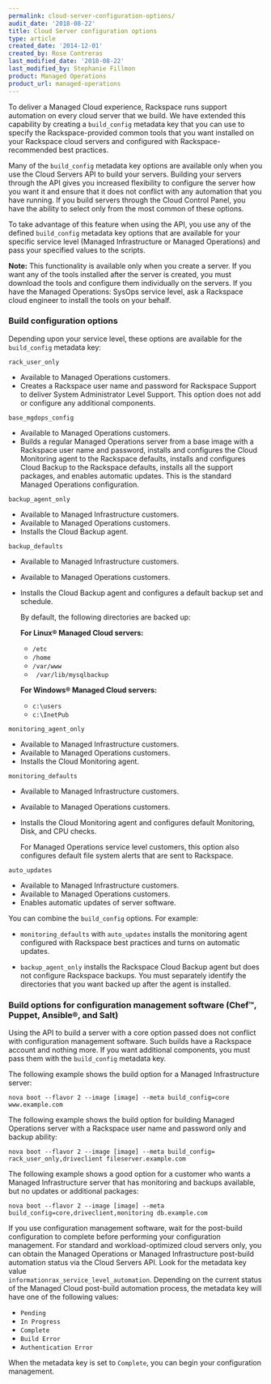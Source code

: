```yaml
---
permalink: cloud-server-configuration-options/
audit_date: '2018-08-22'
title: Cloud Server configuration options
type: article
created_date: '2014-12-01'
created_by: Rose Contreras
last_modified_date: '2018-08-22'
last_modified_by: Stephanie Fillmon
product: Managed Operations
product_url: managed-operations
---
```


To deliver a Managed Cloud experience, Rackspace runs support automation
on every cloud server that we build. We have extended this capability by
creating a `build_config` metadata key that you can use to specify the
Rackspace-provided common tools that you want installed on your Rackspace
cloud servers and configured with Rackspace-recommended best practices.

Many of the `build_config` metadata key options are available only when
you use the Cloud Servers API to build your servers. Building your
servers through the API gives you increased flexibility to configure the server how you want it and ensure that it does not
conflict with any automation that you have running. If you build servers
through the Cloud Control Panel, you have the ability to select
only from the most common of these options.

To take advantage of this feature when using the API, you use any of the
defined `build_config` metadata key options that are available for your
specific service level (Managed Infrastructure or Managed Operations)
and pass your specified values to the scripts.

**Note:** This functionality is available only when you create a server.
If you want any of the tools installed after the server is created, you
must download the tools and configure them individually on the servers.
If you have the Managed Operations: SysOps service level, ask a Rackspace cloud
engineer to install the tools on your behalf.

### Build configuration options

Depending upon your service level, these options are available for the
`build_config` metadata key:

`rack_user_only`

-   Available to Managed Operations customers.
-   Creates a Rackspace user name and password for Rackspace Support to
    deliver System Administrator Level Support. This option does not add
    or configure any additional components.

`base_mgdops_config`

-   Available to Managed Operations customers.
-   Builds a regular Managed Operations server from a base image with a
    Rackspace user name and password, installs and configures the Cloud
    Monitoring agent to the Rackspace defaults, installs and configures
    Cloud Backup to the Rackspace defaults, installs all the support
    packages, and enables automatic updates. This is the standard Managed
    Operations configuration.

`backup_agent_only`

-   Available to Managed Infrastructure customers.
-   Available to Managed Operations customers.
-   Installs the Cloud Backup agent.

`backup_defaults`

-   Available to Managed Infrastructure customers.
-   Available to Managed Operations customers.
-   Installs the Cloud Backup agent and configures a default backup set
    and schedule.

    By default, the following directories are backed up:

    **For Linux&reg; Managed Cloud servers:**

    -   `/etc`
    -   `/home`
    -   `/var/www`
    -   ` /var/lib/mysqlbackup`

    **For Windows&reg; Managed Cloud servers:**

    -   `c:\users`
    -   `c:\InetPub`

`monitoring_agent_only`

-   Available to Managed Infrastructure customers.
-   Available to Managed Operations customers.
-   Installs the Cloud Monitoring agent.

`monitoring_defaults`

-   Available to Managed Infrastructure customers.
-   Available to Managed Operations customers.
-   Installs the Cloud Monitoring agent and configures default
    Monitoring, Disk, and CPU checks.

    For Managed Operations service level customers, this option also
    configures default file system alerts that are sent to Rackspace.

`auto_updates`

-   Available to Managed Infrastructure customers.
-   Available to Managed Operations customers.
-   Enables automatic updates of server software.

You can combine the `build_config` options. For example:

-   `monitoring_defaults` with `auto_updates` installs the monitoring
    agent configured with Rackspace best practices and turns on
    automatic updates.

-   `backup_agent_only` installs the Rackspace Cloud Backup agent
    but does not configure Rackspace backups. You must separately
    identify the directories that you want backed up after the agent
    is installed.

### Build options for configuration management software (Chef&trade;, Puppet, Ansible&reg;, and Salt)

Using the API to build a server with a core option passed does not
conflict with configuration management software. Such builds have a
Rackspace account and nothing more. If you want additional components,
you must pass them with the `build_config` metadata key.

The following example shows the build option for a Managed Infrastructure server:

    nova boot --flavor 2 --image [image] --meta build_config=core www.example.com

The following example shows the build option for building Managed Operations server with a Rackspace user name and password only and backup ability:

    nova boot --flavor 2 --image [image] --meta build_config= rack_user_only,driveclient fileserver.example.com

The following example shows a good option for a customer who wants a
Managed Infrastructure server that has monitoring and backups available, but
no updates or additional packages:

    nova boot --flavor 2 --image [image] --meta build_config=core,driveclient,monitoring db.example.com

If you use configuration management software, wait for the post-build
configuration to complete before performing your configuration management. For
standard and workload-optimized cloud servers only, you can obtain the Managed
Operations or Managed Infrastructure post-build automation status via the
Cloud Servers API. Look for the metadata key value  
`informationrax_service_level_automation`. Depending on the current status of
the Managed Cloud post-build automation process, the metadata key will have
one of the following values:

- `Pending`
- `In Progress`
- `Complete`
- `Build Error`
- `Authentication Error`

When the metadata key is set to `Complete`, you can begin your
configuration management.
